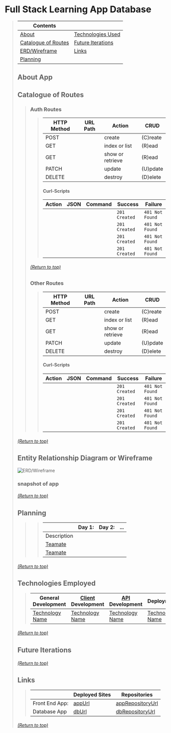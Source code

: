 # Full Stack Learning App Database
> | Contents |  |
> |--|--|
> | [About](https://github.com/mmmoore1313/FullStackLearningAppDB#about-app) | [Technologies Used]() |
> | [Catalogue of Routes](https://github.com/mmmoore1313/FullStackLearningAppDB#catalogue-of-routes) | [Future Iterations]() |
> | [ERD/Wireframe]() | [Links]() |
> | [Planning]() |  |
>
>
> ## About App
> <!-- Desctiption -->
> ## Catalogue of Routes
>> ### Auth Routes 
>>> | HTTP Method | URL Path | Action | CRUD |
>>> |--|--|--|--|
>>> | POST |  | create | (C)reate |
>>> | GET |  | index or list | (R)ead |
>>> | GET |  | show or retrieve | (R)ead |
>>> | PATCH |  | update | (U)pdate |
>>> | DELETE |  | destroy | (D)elete |
>>>
>>> #### Curl-Scripts
>>> | Action | JSON | Command | Success | Failure | 
>>> |--|--|--|--|--|
>>> |  |  |  | `201 Created` | `401 Not Found` |
>>> |  |  |  | `201 Created` | `401 Not Found` |
>>> |  |  |  | `201 Created` | `401 Not Found` |
>>> |  |  |  | `201 Created` | `401 Not Found` |
>>
>>
>> ###### [(Return to top)]()
>>
>> ### Other Routes 
>>> | HTTP Method | URL Path | Action | CRUD |
>>> |--|--|--|--|
>>> | POST |  | create | (C)reate |
>>> | GET |  | index or list | (R)ead |
>>> | GET |  | show or retrieve | (R)ead |
>>> | PATCH |  | update | (U)pdate |
>>> | DELETE |  | destroy | (D)elete |
>>>
>>> #### Curl-Scripts
>>> | Action | JSON | Command | Success | Failure | 
>>> |--|--|--|--|--|
>>> |  |  |  | `201 Created` | `401 Not Found` |
>>> |  |  |  | `201 Created` | `401 Not Found` |
>>> |  |  |  | `201 Created` | `401 Not Found` |
>>> |  |  |  | `201 Created` | `401 Not Found` |
>
> ###### [(Return to top)]()
>
> ## Entity Relationship Diagram or Wireframe
> ![ERD/Wireframe](linkToErd/wireframe)
>
> ### snapshot of app
>
> ###### [(Return to top)]()
>
> ## Planning
>> <!-- Desctiption -->
>>
>>> |  | **Day 1:** | **Day 2:** | **...**
>>> |--|--|--|--|
>>> | Description | <!-- Description --> | <!-- Description --> | <!-- Description --> |
>>> | [Teamate]() | <!-- What they did --> | <!-- What they did -->  | <!-- What they did -->  |
>>> | [Teamate]() | <!-- What they did --> | <!-- What they did -->  | <!-- What they did -->  |
>
>
> ###### [(Return to top)]()
>
> ## Technologies Employed
>> | **General Development** | **[Client]() Development** | **[API]() Development** | **Deployment** |
>> |--|--|--|--|
>> | [Technology Name](docs) | [Technology Name](docs) | [Technology Name](docs) | [Technology Name](docs) |
>
>
> ###### [(Return to top)]()
>
> ## Future Iterations
> <!-- Desctiption -->
>
>
> ###### [(Return to top)]()
>
> ## Links
>> | | **Deployed Sites** | **Repositories** |
>> |--|--|--|
>> | Front End App: | [appUrl](appUrl) | [appRepositoryUrl](appRepositoryUrl)|
>> | Database App | [dbUrl](dbUrl) | [dbRepositoryUrl](dbRepositoryUrl) |
>
> ###### [(Return to top)]()
>
